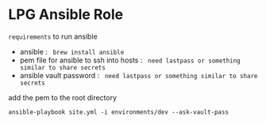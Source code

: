 # LPG Ansible Role

`requirements` to run ansible

 * ansible : ` brew install ansible`
 * pem file for ansible to ssh into hosts : ` need lastpass or something similar to share secrets`  
 * ansible vault password : ` need lastpass or something similar to share secrets`

add the pem to the root directory

```
ansible-playbook site.yml -i environments/dev --ask-vault-pass
```